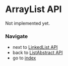 # ArrayList API

Not implemented yet.

### Navigate

* next to [LinkedList API](/docs/api/5_4.LinkedListAPI.md)
* back to [ListAbstract API](/docs/api/5_3.ListAbstractAPI.md)
* go to [index](/docs/README.md)